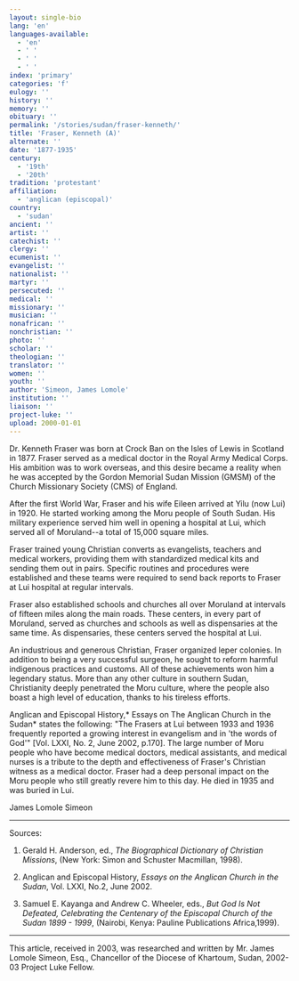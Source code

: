 ```yaml
---
layout: single-bio
lang: 'en'
languages-available:
  - 'en'
  - ' '
  - ' '
  - ' '
index: 'primary'
categories: 'f'
eulogy: ''
history: ''
memory: ''
obituary: ''
permalink: '/stories/sudan/fraser-kenneth/'
title: 'Fraser, Kenneth (A)'
alternate: ''
date: '1877-1935'
century:
  - '19th'
  - '20th'
tradition: 'protestant'
affiliation:
  - 'anglican (episcopal)'
country:
  - 'sudan'
ancient: ''
artist: ''
catechist: ''
clergy: ''
ecumenist: ''
evangelist: ''
nationalist: ''
martyr: ''
persecuted: ''
medical: ''
missionary: ''
musician: ''
nonafrican: ''
nonchristian: ''
photo: ''
scholar: ''
theologian: ''
translator: ''
women: ''
youth: ''
author: 'Simeon, James Lomole'
institution: ''
liaison: ''
project-luke: ''
upload: 2000-01-01
---
```



Dr. Kenneth Fraser was born at Crock Ban on the Isles of Lewis in Scotland in 1877. Fraser served as a  medical doctor in the Royal Army Medical Corps. His ambition was to work overseas, and this desire became a reality when he was accepted by the Gordon Memorial Sudan Mission (GMSM) of the Church Missionary Society (CMS) of England.

After the first World War, Fraser and his wife Eileen arrived at Yilu (now Lui) in 1920. He started working among the Moru people of South Sudan. His military experience served him well in opening a hospital at Lui, which served all of Moruland--a total of 15,000 square miles.

Fraser trained young Christian converts as evangelists, teachers and medical workers, providing them with standardized medical kits and sending them out in pairs.  Specific routines and procedures were established and these teams were required to send back reports to Fraser at Lui hospital at regular intervals.

Fraser also established schools and churches all over Moruland at intervals of fifteen miles along the main roads.  These centers, in every part of Moruland, served as churches and schools as well as dispensaries at the same time. As dispensaries, these centers served the hospital at Lui.

An industrious and generous Christian, Fraser organized  leper colonies. In addition to being a very successful surgeon, he sought to reform harmful indigenous practices and customs.  All of these achievements won him a legendary status.  More than any other culture in southern Sudan, Christianity  deeply penetrated the Moru culture, where the people also boast a high level of education, thanks to his tireless efforts.

Anglican and Episcopal History,* Essays on The Anglican Church in the Sudan* states the following: "The Frasers at Lui between 1933 and 1936 frequently reported a growing interest in evangelism and in 'the words of God'" [Vol. LXXI, No. 2, June 2002, p.170]. The large number of Moru people who have become medical doctors, medical assistants, and medical nurses is a tribute to the depth and effectiveness of Fraser's Christian witness as a medical doctor. Fraser had a deep personal impact on the Moru people who still greatly revere him to this day. He died in 1935 and was buried in Lui.

James Lomole Simeon

---

Sources:

1.  Gerald H. Anderson, ed., *The Biographical Dictionary of Christian Missions*, (New York: Simon and Schuster Macmillan, 1998).

2.  Anglican and Episcopal History, *Essays on the Anglican Church in the Sudan*, Vol. LXXI, No.2, June 2002.

3.  Samuel E. Kayanga and Andrew C. Wheeler, eds., *But God Is Not Defeated, Celebrating the Centenary of the Episcopal Church of the Sudan 1899 - 1999*, (Nairobi, Kenya: Pauline Publications Africa,1999).

---

This article, received in 2003, was researched and written by Mr. James Lomole Simeon, Esq., Chancellor of the Diocese of Khartoum, Sudan, 2002-03 Project Luke Fellow.